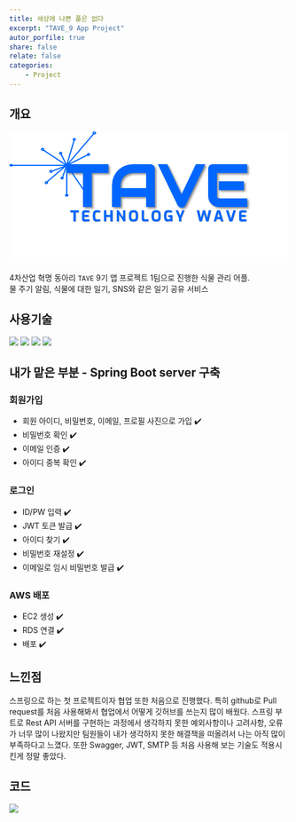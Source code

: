 ```yaml
---
title: 세상에 나쁜 풀은 없다
excerpt: "TAVE_9 App Project"
autor_porfile: true
share: false
relate: false
categories:
    - Project
---
```


## 개요
<img src="../../assets/images/blogImg/tave_logo.png"/>

4차산업 혁명 동아리 `TAVE` 9기 앱 프로젝트 1팀으로 진행한 식물 관리 어플.  
물 주기 알림, 식물에 대한 일기, SNS와 같은 일기 공유 서비스  

## 사용기술
<img src="https://img.shields.io/badge/Android-3DDC84?style=flat-square&logo=Android&logoColor=white" />
<img src="https://img.shields.io/badge/Spring-6DB33F?style=flat-square&logo=Spring&logoColor=white"> 
<img src="https://img.shields.io/badge/aws-333664?style=flat-square&logo=amazon-aws&logoColor=white"/> 
<img src="https://img.shields.io/badge/Mysql-E6B91E?style=flat-square&logo=MySql&logoColor=white"/>

## 내가 맡은 부분 - Spring Boot server 구축
### 회원가입
* 회원 아이디, 비밀번호, 이메일, 프로필 사진으로 가입 ✔️
* 비밀번호 확인 ✔️
* 이메일 인증 ✔️
* 아이디 중복 확인 ✔️

### 로그인
* ID/PW 입력 ✔️
* JWT 토큰 발급 ✔️
* 아이디 찾기 ✔️
* 비밀번호 재설정 ✔️
* 이메일로 임시 비밀번호 발급 ✔️

### AWS 배포
* EC2 생성 ✔️
* RDS 연결 ✔️
* 배포 ✔️

## 느낀점
스프링으로 하는 첫 프로젝트이자 협업 또한 처음으로 진행했다. 특히 github로 Pull request를 처음 사용해봐서 협업에서 어떻게 깃허브를 쓰는지 많이 배웠다. 스프링 부트로 Rest API 서버를 구현하는 과정에서 생각하지 못한 예외사항이나 고려사항, 오류가 너무 많이 나왔지만 팀원들이 내가 생각하지 못한 해결책을 떠올려서 나는 아직 많이 부족하다고 느꼈다. 또한 Swagger, JWT, SMTP 등 처음 사용해 보는 기술도 적용시킨게 정말 좋았다.  

## 코드
<a href="https://github.com/taveApp1/TAVE_9_server"><img src="https://img.shields.io/badge/github-181717?style=flat-square&logo=github&logoColor=white"/></a>




